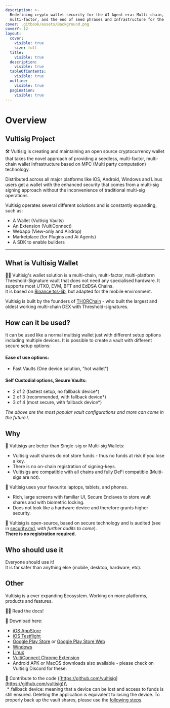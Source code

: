 ```yaml
---
description: >-
  Redefining crypto wallet security for the AI Agent era: Multi-chain,
  multi-factor, and the end of seed phrases and Infrastructure for the bots
cover: .gitbook/assets/Background.png
coverY: 12
layout:
  cover:
    visible: true
    size: full
  title:
    visible: true
  description:
    visible: true
  tableOfContents:
    visible: true
  outline:
    visible: true
  pagination:
    visible: true
---
```


# Overview

## Vultisig Project

🛠 Vultisig is creating and maintaining an open source cryptocurrency wallet that takes the novel approach of providing a seedless, multi-factor, multi-chain wallet infrastructure based on MPC (Multi party computation) technology.&#x20;

Distributed across all major platforms like iOS, Android, Windows and Linux users get a wallet with the enhanced security that comes from a multi-sig signing approach without the inconvenience of traditional multi-sig operations.

&#x20;Vultisig operates several different solutions and is constantly expanding, such as:

* A Wallet (Vultisig Vaults)
* An Extension (VultiConnect)
* Webapp (View-only and Airdrop)
* Marketplace (for Plugins and Ai Agents)
* A SDK to enable builders

***

## What is Vultisig Wallet

🙋‍♀️ Vultisig's wallet solution is a multi-chain, multi-factor, multi-platform Threshold-Signature vault that does not need any specialised hardware. It supports most UTXO, EVM, BFT and EdDSA Chains.\
It is based on [Binance tss-lib](https://github.com/bnb-chain/tss-lib/tree/master), but adapted for the mobile environment.

Vultisig is built by the founders of [THORChain](https://thorchain.org) - who built the largest and oldest working multi-chain DEX with Threshold-signatures.

## How can it be used?

It can be used like a normal multisig wallet just with different setup options including multiple devices. It is possible to create a vault with different secure setup options:

#### Ease of use options:

* Fast Vaults (One device solution, "hot wallet")

#### Self Custodial options, Secure Vaults:

* 2 of 2 (fastest setup, no fallback device\*)
* 2 of 3 (recommended, with fallback device\*)
* 3 of 4 (most secure, with fallback device\*)

_The above are the most popular vault configurations and more can come in the future._\\

## Why

🔮 Vultisigs are better than Single-sig or Multi-sig Wallets:

* Vultisig vault shares do not store funds - thus no funds at risk if you lose a key.
* There is no on-chain registration of signing-keys.
* Vultisigs are compatible with all chains and fully DeFi compatible (Multi-sigs are not).

📱 Vultisig uses your favourite laptops, tablets, and phones.

* Rich, large screens with familiar UI, Secure Enclaves to store vault shares and with biometric locking.
* Does not look like a hardware device and therefore grants higher security.

🌈 Vultisig is open-source, based on secure technology and is audited (see in [security.md](other/security.md "mention"), _with further audits to come_).\
**There is no registration required.**

## Who should use it

Everyone should use it!\
It is far safer than anything else (mobile, desktop, hardware, etc).

## Other

Vultisig is a ever expanding Ecosystem. Working on more platforms, products and features.

👩‍💻 Read the docs!

🍿 Download here:

* [iOS AppStore](https://apps.apple.com/us/app/vultisig/id6503023896)
* [iOS Testflight](https://testflight.apple.com/join/kpVufItl)
* [Google Play Store](https://play.google.com/store/apps/details?id=com.vultisig.wallet) or [Google Play Store Web](https://play.google.com/apps/testing/com.vultisig.wallet)
* [Windows](https://github.com/vultisig/vultisig-windows/releases)
* [Linux](https://github.com/vultisig/vultisig-windows/releases)
* [VultiConnect Chrome Extension](https://chromewebstore.google.com/detail/vulticonnect/ggafhcdaplkhmmnlbfjpnnkepdfjaelb?authuser=0\&hl=en-GB)
* Android APK or MacOS downloads also available - please check on Vultisig Discord for these.

🧙 Contribute to the code ([https://github.com/vultisig](https://github.com/vultisig))\
\
\_\*\_fallback device: meaning that a device can be lost and access to funds is still ensured. Deleting the application is equivalent to losing the device. To properly back up the vault shares, please use the [following steps](vultisig-vault-user-actions/managing-your-vault/vault-backup.md).
